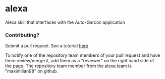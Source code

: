 # alexa
Alexa skill that interfaces with the Auto-Garcon application


### Contributing? 
 Submit a pull request. See a tutorial [here](https://zachmsorenson.github.io/tutorials/github)
 
 To notify one of the repository team members of your pull request and have them review/merge it, add them as a "reviewer" on the right hand side of the page. The repository team member from the alexa team is "maximilian98" on github.

